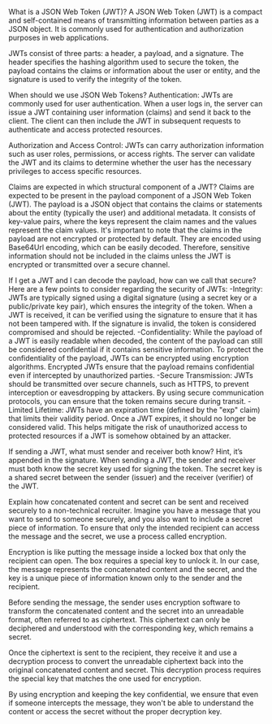 What is a JSON Web Token (JWT)?
  A JSON Web Token (JWT) is a compact and self-contained means of transmitting information between parties as a JSON object. It is commonly used for authentication and authorization purposes in web applications.
  
  JWTs consist of three parts: a header, a payload, and a signature. The header specifies the hashing algorithm used to secure the token, the payload contains the claims or information about the user or entity, and the signature is used to verify the integrity of the token.

When should we use JSON Web Tokens?
  Authentication: JWTs are commonly used for user authentication. When a user logs in, the server can issue a JWT containing user information (claims) and send it back to the client. The client can then include the JWT in subsequent requests to authenticate and access protected resources.

  Authorization and Access Control: JWTs can carry authorization information such as user roles, permissions, or access rights. The server can validate the JWT and its claims to determine whether the user has the necessary privileges to access specific resources.

Claims are expected in which structural component of a JWT?
  Claims are expected to be present in the payload component of a JSON Web Token (JWT). The payload is a JSON object that contains the claims or statements about the entity (typically the user) and additional metadata. It consists of key-value pairs, where the keys represent the claim names and the values represent the claim values.
  It's important to note that the claims in the payload are not encrypted or protected by default. They are encoded using Base64Url encoding, which can be easily decoded. Therefore, sensitive information should not be included in the claims unless the JWT is encrypted or transmitted over a secure channel.

If I get a JWT and I can decode the payload, how can we call that secure?
   Here are a few points to consider regarding the security of JWTs:
   -Integrity: JWTs are typically signed using a digital signature (using a secret key or a public/private key pair), which ensures the      integrity of the token. When a JWT is received, it can be verified using the signature to ensure that it has not been tampered with. If the signature is invalid, the token is considered compromised and should be rejected.
   -Confidentiality: While the payload of a JWT is easily readable when decoded, the content of the payload can still be considered confidential if it contains sensitive information. To protect the confidentiality of the payload, JWTs can be encrypted using encryption algorithms. Encrypted JWTs ensure that the payload remains confidential even if intercepted by unauthorized parties.
   -Secure Transmission: JWTs should be transmitted over secure channels, such as HTTPS, to prevent interception or eavesdropping by attackers. By using secure communication protocols, you can ensure that the token remains secure during transit.
   -Limited Lifetime: JWTs have an expiration time (defined by the "exp" claim) that limits their validity period. Once a JWT expires, it should no longer be considered valid. This helps mitigate the risk of unauthorized access to protected resources if a JWT is somehow obtained by an attacker.

If sending a JWT, what must sender and receiver both know? Hint, it’s appended in the signature.
   When sending a JWT, the sender and receiver must both know the secret key used for signing the token. The secret key is a shared secret between the sender (issuer) and the receiver (verifier) of the JWT.

Explain how concatenated content and secret can be sent and received securely to a non-technical recruiter.
   Imagine you have a message that you want to send to someone securely, and you also want to include a secret piece of information. To ensure that only the intended recipient can access the message and the secret, we use a process called encryption.

   Encryption is like putting the message inside a locked box that only the recipient can open. The box requires a special key to unlock it. In our case, the message represents the concatenated content and the secret, and the key is a unique piece of information known only to the sender and the recipient.

   Before sending the message, the sender uses encryption software to transform the concatenated content and the secret into an unreadable format, often referred to as ciphertext. This ciphertext can only be deciphered and understood with the corresponding key, which remains a secret.

   Once the ciphertext is sent to the recipient, they receive it and use a decryption process to convert the unreadable ciphertext back into the original concatenated content and secret. This decryption process requires the special key that matches the one used for encryption.

   By using encryption and keeping the key confidential, we ensure that even if someone intercepts the message, they won't be able to understand the content or access the secret without the proper decryption key.